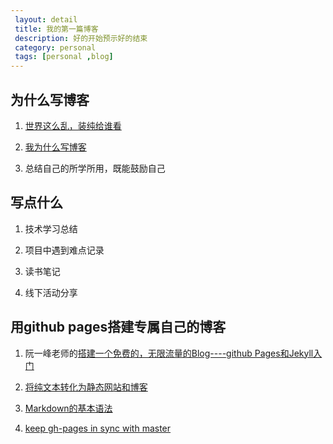 ```yaml
---
 layout: detail
 title: 我的第一篇博客
 description: 好的开始预示好的结束
 category: personal
 tags: [personal ,blog]
---
```


## 为什么写博客

1. [世界这么乱，装纯给谁看](https://github.com/beiyuu/Github-Pages-Example/blob/master/_posts/blog/2011-12-18-why-blog.md)

2. [我为什么写博客](http://www.cnblogs.com/bangerlee/archive/2011/09/11/2173632.html)

3. 总结自己的所学所用，既能鼓励自己

## 写点什么

1. 技术学习总结

2. 项目中遇到难点记录

3. 读书笔记

4. 线下活动分享

## 用github pages搭建专属自己的博客

1. 阮一峰老师的[搭建一个免费的，无限流量的Blog----github Pages和Jekyll入门](http://www.ruanyifeng.com/blog/2012/08/blogging_with_jekyll.html)

2. [将纯文本转化为静态网站和博客](http://jekyll.bootcss.com/)

3. [Markdown的基本语法](http://www.appinn.com/markdown/#link)

4. [keep gh-pages in sync with master](http://lea.verou.me/2011/10/easily-keep-gh-pages-in-sync-with-master/)
